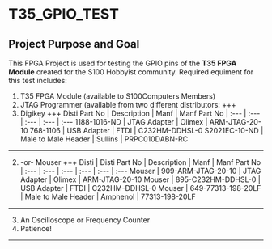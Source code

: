 # T35_GPIO_TEST
## Project Purpose and Goal
This FPGA Project is used for testing the GPIO pins of the **T35 FPGA Module** created for the S100 Hobbyist community.
Required equiment for this test includes:
1. T35 FPGA Module (available to S100Computers Members)
2. JTAG Programmer (available from two different distributors:
+++
1. Digikey 
+++
Disti Part No | Description | Manf | Manf Part No
| :--- | :--- | :--- | :--- | :---
1188-1016-ND | JTAG Adapter | Olimex | ARM-JTAG-20-10
768-1106 | USB Adapter | FTDI | C232HM-DDHSL-0
S2021EC-10-ND | Male to Male Header | Sullins | PRPC010DABN-RC
---
2. -or- Mouser
+++
Disti  | Disti Part No | Description | Manf | Manf Part No
| :--- | :--- | :--- | :--- | :--- | :---
Mouser | 909-ARM-JTAG-20-10 | JTAG Adapter | Olimex | ARM-JTAG-20-10
Mouser | 895-C232HM-DDHSL-0 | USB Adapter | FTDI | C232HM-DDHSL-0
Mouser | 649-77313-198-20LF | Male to Male Header | Amphenol | 77313-198-20LF
---
3. An Oscilloscope or Frequency Counter
4. Patience!
---